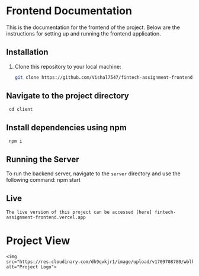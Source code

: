 # Frontend Documentation

This is the documentation for the frontend of the project. Below are the instructions for setting up and running the frontend application.

## Installation

1. Clone this repository to your local machine:

   ```bash
   git clone https://github.com/Vishal7547/fintech-assignment-frontend.git

## Navigate to the project directory
     cd client
## Install dependencies using npm
     npm i
## Running the Server
   To run the backend server, navigate to the `server` directory and use the following command:
   npm start

## Live
    The live version of this project can be accessed [here] fintech-assignment-frontend.vercel.app
    
 # Project View

    <img src="https://res.cloudinary.com/dh9qvkjr1/image/upload/v1709708780/wblhphgtfpdgutzglcsa.png" alt="Project Logo">




   
